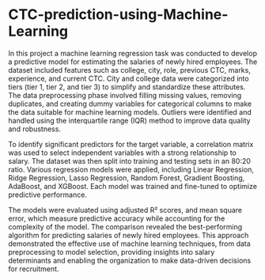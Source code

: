# CTC-prediction-using-Machine-Learning
In this project a machine learning regression task was conducted to develop a predictive model for estimating the salaries of newly hired employees. The dataset included features such as college, city, role, previous CTC, marks, experience, and current CTC. City and college data were categorized into tiers (tier 1, tier 2, and tier 3) to simplify and standardize these attributes. The data preprocessing phase involved filling missing values, removing duplicates, and creating dummy variables for categorical columns to make the data suitable for machine learning models. Outliers were identified and handled using the interquartile range (IQR) method to improve data quality and robustness.

To identify significant predictors for the target variable, a correlation matrix was used to select independent variables with a strong relationship to salary. The dataset was then split into training and testing sets in an 80:20 ratio. Various regression models were applied, including Linear Regression, Ridge Regression, Lasso Regression, Random Forest, Gradient Boosting, AdaBoost, and XGBoost. Each model was trained and fine-tuned to optimize predictive performance.

The models were evaluated using adjusted R² scores, and mean square error, which measure predictive accuracy while accounting for the complexity of the model. The comparison revealed the best-performing algorithm for predicting salaries of newly hired employees. This approach demonstrated the effective use of machine learning techniques, from data preprocessing to model selection, providing insights into salary determinants and enabling the organization to make data-driven decisions for recruitment.
